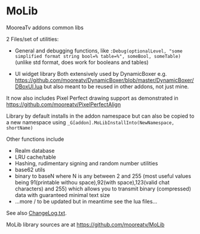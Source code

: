 # MoLib
MooreaTv addons common libs

2 Files/set of utilities:

- General and debugging functions, like
`:Debug(optionalLevel, "some simplified format string bool=% table=%", someBool, someTable)` 
(unlike std format, does work for booleans and tables)

- UI widget library
Both extensively used by DynamicBoxer e.g.
https://github.com/mooreatv/DynamicBoxer/blob/master/DynamicBoxer/DBoxUI.lua 
but also meant to be reused in other addons, not just mine.

It now also includes Pixel Perfect drawing support as demonstrated in
https://github.com/mooreatv/PixelPerfectAlign 

Library by default installs in the addon namespace but can also be copied to a new namespace using
`_G[addon].MoLibInstallInto(NewNamespace, shortName)`

Other functions include
- Realm database
- LRU cache/table
- Hashing, rudimentary signing and random number utilities
- base62 utils
- binary to baseN where N is any between 2 and 255 (most useful values being 91(printable withou space),92(with space),123(valid chat characters) and 255)
  which allows you to transmit binary (compressed) data with guaranteed minimal text size
- ...more / to be updated but in meantime see the lua files...

See also [ChangeLog.txt](ChangeLog.txt).

MoLib library sources are at https://github.com/mooreatv/MoLib
